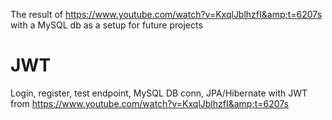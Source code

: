 The result of https://www.youtube.com/watch?v=KxqlJblhzfI&amp;t=6207s with a MySQL db as a setup for future projects

# JWT
Login, register, test endpoint, MySQL DB conn, JPA/Hibernate with JWT from https://www.youtube.com/watch?v=KxqlJblhzfI&amp;t=6207s
